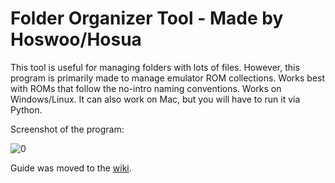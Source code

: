 # Folder Organizer Tool - Made by Hoswoo/Hosua
This tool is useful for managing folders with lots of files. However, this program is primarily made to manage emulator ROM collections. Works best with ROMs that follow the no-intro naming conventions. Works on Windows/Linux. It can also work on Mac, but you will have to run it via Python. 

Screenshot of the program:

![0](https://i.imgur.com/XU7LluL.png)

Guide was moved to the [wiki](https://github.com/hosua/Folder-Organizer-Tool/wiki).











